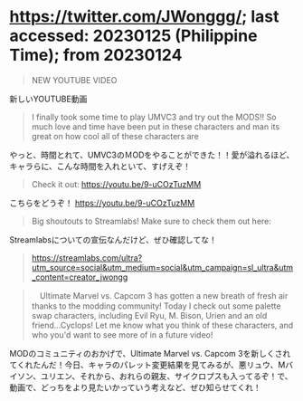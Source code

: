 # https://twitter.com/JWonggg/; last accessed: 20230125 (Philippine Time); from 20230124

> NEW YOUTUBE VIDEO

新しいYOUTUBE動画

> I finally took some time to play UMVC3 and try out the MODS!! So much love and time have been put in these characters and man its great on how cool all of these characters are

やっと、時間とれて、UMVC3のＭODをやることができた！！愛が溢れるほど、キャラらに、こんな時間を入れといて、すげえぞ！

> Check it out: https://youtu.be/9-uCOzTuzMM

こちらをどうぞ！ https://youtu.be/9-uCOzTuzMM

> Big shoutouts to Streamlabs! Make sure to check them out here: 

Streamlabsについての宣伝なんだけど、ぜひ確認してな！

> https://streamlabs.com/ultra?utm_source=social&utm_medium=social&utm_campaign=sl_ultra&utm_content=creator_jwongg

>　Ultimate Marvel vs. Capcom 3 has gotten a new breath of fresh air thanks to the modding community! Today I check out some palette swap characters, including Evil Ryu, M. Bison, Urien and an old friend...Cyclops! Let me know what you think of these characters, and who you'd want to see more of in a future video!

MODのコミュニティのおかげで、Ultimate Marvel vs. Capcom 3を新しくされてくれたんだ！今日、キャラのパレット変更結果を見てみるが、悪リュウ、Mバイソン、ユリエン、それから、おれらの親友、サイクロプスも入ってるぞ！で、動画で、どっちをより見たいかっていう考えなど、ぜひ知らせてくれ！

